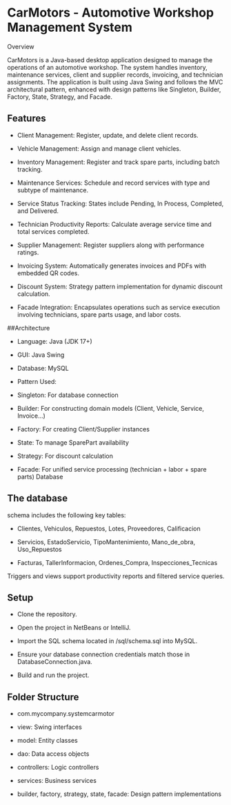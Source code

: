 # CarMotors - Automotive Workshop Management System


Overview

CarMotors is a Java-based desktop application designed to manage the operations of an automotive workshop. The system handles inventory, maintenance services, client and supplier records, invoicing, and technician assignments. The application is built using Java Swing and follows the MVC architectural pattern, enhanced with design patterns like Singleton, Builder, Factory, State, Strategy, and Facade.

## Features

- Client Management: Register, update, and delete client records.

- Vehicle Management: Assign and manage client vehicles.

- Inventory Management: Register and track spare parts, including batch tracking.

- Maintenance Services: Schedule and record services with type and subtype of maintenance.

- Service Status Tracking: States include Pending, In Process, Completed, and Delivered.

- Technician Productivity Reports: Calculate average service time and total services completed.

- Supplier Management: Register suppliers along with performance ratings.

- Invoicing System: Automatically generates invoices and PDFs with embedded QR codes.

- Discount System: Strategy pattern implementation for dynamic discount calculation.

- Facade Integration: Encapsulates operations such as service execution involving technicians, spare parts usage, and labor costs.

##Architecture

- Language: Java (JDK 17+)

- GUI: Java Swing

- Database: MySQL

- Pattern Used:

- Singleton: For database connection

- Builder: For constructing domain models (Client, Vehicle, Service, Invoice...)

- Factory: For creating Client/Supplier instances

- State: To manage SparePart availability

- Strategy: For discount calculation

- Facade: For unified service processing (technician + labor + spare parts)
Database

## The database 
schema includes the following key tables:

- Clientes, Vehiculos, Repuestos, Lotes, Proveedores, Calificacion

- Servicios, EstadoServicio, TipoMantenimiento, Mano_de_obra, Uso_Repuestos

- Facturas, TallerInformacion, Ordenes_Compra, Inspecciones_Tecnicas

Triggers and views support productivity reports and filtered service queries.

## Setup

- Clone the repository.

- Open the project in NetBeans or IntelliJ.

- Import the SQL schema located in /sql/schema.sql into MySQL.

- Ensure your database connection credentials match those in DatabaseConnection.java.

- Build and run the project.



## Folder Structure

- com.mycompany.systemcarmotor

- view: Swing interfaces

- model: Entity classes

- dao: Data access objects

- controllers: Logic controllers

- services: Business services

- builder, factory, strategy, state, facade: Design pattern implementations
